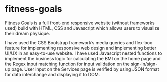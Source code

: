 # fitness-goals
Fitness Goals is a full front-end responsive website (without frameworks used) build with HTML, CSS and Javascript which allows users to visualize their dream physique.

I have used the CSS Bootstrap framework’s media queries and flex-box feature for implementing responsive web design and implementing better UI/UX in an easy-to-use website. I have used Javascript nested functions to implement the business logic for calculating the BMI on the home page and the Regex input matching function for input validation on the sign-in/sign-up page. User input on the Services page is verified by using JSON format for data interchange and displaying it to DOM.
